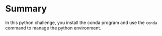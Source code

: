 # Summary

In this python challenge, you install the conda program and use the `conda` command to manage the python environment.